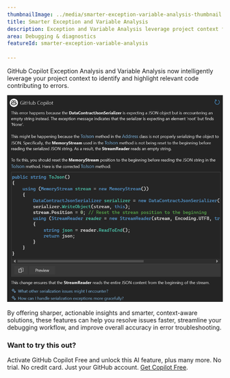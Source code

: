 ```yaml
---
thumbnailImage: ../media/smarter-exception-variable-analysis-thumbnail.png
title: Smarter Exception and Variable Analysis
description: Exception and Variable Analysis leverage project context for more accurate error resolution.
area: Debugging & diagnostics
featureId: smarter-exception-variable-analysis

---
```



GitHub Copilot Exception Analysis and Variable Analysis now intelligently leverage your project context to identify and highlight relevant code contributing to errors. 

![Smarter Exception and Variable Analysis](../media/smarter-exception-variable-analysis.png)

By offering sharper, actionable insights and smarter, context-aware solutions, these features can help you resolve issues faster, streamline your debugging workflow, and improve overall accuracy in error troubleshooting.

### Want to try this out?
Activate GitHub Copilot Free and unlock this AI feature, plus many more.
No trial. No credit card. Just your GitHub account. [Get Copilot Free](vscmd://View.GitHub.Copilot.Chat).
